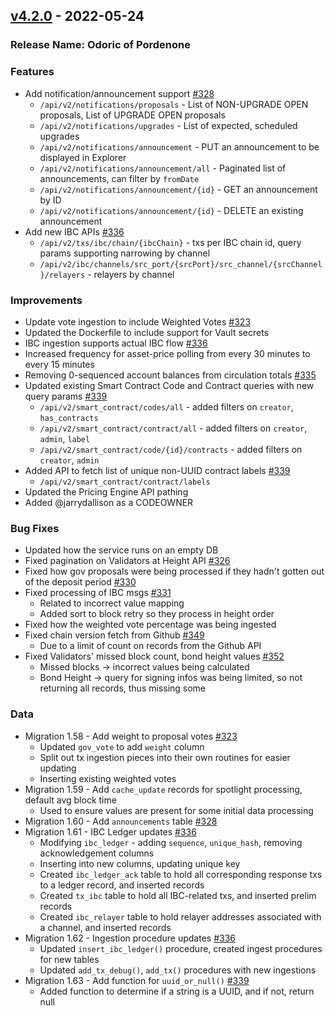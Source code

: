 ## [v4.2.0](https://github.com/provenance-io/explorer-service/releases/tag/v4.2.0) - 2022-05-24
### Release Name: Odoric of Pordenone

### Features
* Add notification/announcement support [#328](https://github.com/provenance-io/explorer-service/issues/328)
    * `/api/v2/notifications/proposals` - List of NON-UPGRADE OPEN proposals, List of UPGRADE OPEN proposals
    * `/api/v2/notifications/upgrades` - List of expected, scheduled upgrades
    * `/api/v2/notifications/announcement` - PUT an announcement to be displayed in Explorer
    * `/api/v2/notifications/announcement/all` - Paginated list of announcements, can filter by `fromDate`
    * `/api/v2/notifications/announcement/{id}` - GET an announcement by ID
    * `/api/v2/notifications/announcement/{id}` - DELETE an existing announcement
* Add new IBC APIs [#336](https://github.com/provenance-io/explorer-service/issues/336)
    * `/api/v2/txs/ibc/chain/{ibcChain}` - txs per IBC chain id, query params supporting narrowing by channel
    * `/api/v2/ibc/channels/src_port/{srcPort}/src_channel/{srcChannel}/relayers` - relayers by channel

### Improvements
* Update vote ingestion to include Weighted Votes [#323](https://github.com/provenance-io/explorer-service/issues/323)
* Updated the Dockerfile to include support for Vault secrets
* IBC ingestion supports actual IBC flow [#336](https://github.com/provenance-io/explorer-service/issues/336)
* Increased frequency for asset-price polling from every 30 minutes to every 15 minutes
* Removing 0-sequenced account balances from circulation totals [#335](https://github.com/provenance-io/explorer-service/issues/335)
* Updated existing Smart Contract Code and Contract queries with new query params [#339](https://github.com/provenance-io/explorer-service/issues/339)
    * `/api/v2/smart_contract/codes/all` - added filters on `creator`, `has_contracts`
    * `/api/v2/smart_contract/contract/all` - added filters on `creator`, `admin`, `label`
    * `/api/v2/smart_contract/code/{id}/contracts` - added filters on `creator`, `admin`
* Added API to fetch list of unique non-UUID contract labels [#339](https://github.com/provenance-io/explorer-service/issues/339)
    * `/api/v2/smart_contract/contract/labels`
* Updated the Pricing Engine API pathing
* Added @jarrydallison as a CODEOWNER

### Bug Fixes
* Updated how the service runs on an empty DB
* Fixed pagination on Validators at Height API [#326](https://github.com/provenance-io/explorer-service/issues/326)
* Fixed how gov proposals were being processed if they hadn't gotten out of the deposit period [#330](https://github.com/provenance-io/explorer-service/issues/330)
* Fixed processing of IBC msgs [#331](https://github.com/provenance-io/explorer-service/issues/331)
    * Related to incorrect value mapping
    * Added sort to block retry so they process in height order
* Fixed how the weighted vote percentage was being ingested
* Fixed chain version fetch from Github [#349](https://github.com/provenance-io/explorer-service/issues/349)
    * Due to a limit of count on records from the Github API
* Fixed Validators' missed block count, bond height values [#352](https://github.com/provenance-io/explorer-service/issues/352)
    * Missed blocks -> incorrect values being calculated
    * Bond Height -> query for signing infos was being limited, so not returning all records, thus missing some

### Data
* Migration 1.58 - Add weight to proposal votes [#323](https://github.com/provenance-io/explorer-service/issues/323)
    * Updated `gov_vote` to add `weight` column
    * Split out tx ingestion pieces into their own routines for easier updating
    * Inserting existing weighted votes
* Migration 1.59 - Add `cache_update` records for spotlight processing, default avg block time
    * Used to ensure values are present for some initial data processing
* Migration 1.60 - Add `announcements` table [#328](https://github.com/provenance-io/explorer-service/issues/328)
* Migration 1.61 - IBC Ledger updates [#336](https://github.com/provenance-io/explorer-service/issues/336)
    * Modifying `ibc_ledger` - adding `sequence`, `unique_hash`, removing acknowledgement columns
    * Inserting into new columns, updating unique key
    * Created `ibc_ledger_ack` table to hold all corresponding response txs to a ledger record, and inserted records
    * Created `tx_ibc` table to hold all IBC-related txs, and inserted prelim records
    * Created `ibc_relayer` table to hold relayer addresses associated with a channel, and inserted records
* Migration 1.62 - Ingestion procedure updates [#336](https://github.com/provenance-io/explorer-service/issues/336)
    * Updated `insert_ibc_ledger()` procedure, created ingest procedures for new tables
    * Updated `add_tx_debug()`, `add_tx()` procedures with new ingestions
* Migration 1.63 - Add function for `uuid_or_null()` [#339](https://github.com/provenance-io/explorer-service/issues/339)
    * Added function to determine if a string is a UUID, and if not, return null
